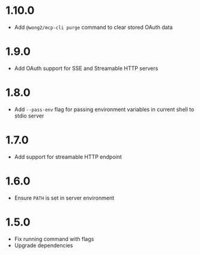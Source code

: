 # 1.10.0

- Add `@wong2/mcp-cli purge` command to clear stored OAuth data

# 1.9.0

- Add OAuth support for SSE and Streamable HTTP servers

# 1.8.0

- Add `--pass-env` flag for passing environment variables in current shell to stdio server

# 1.7.0

- Add support for streamable HTTP endpoint

# 1.6.0

- Ensure `PATH` is set in server environment

# 1.5.0

- Fix running command with flags
- Upgrade dependencies
